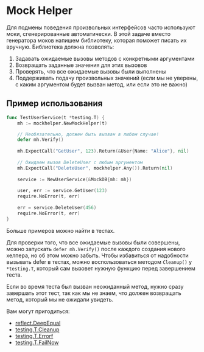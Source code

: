 # Mock Helper

Для подмены поведения произвольных интерфейсов часто используют моки, сгенерированные автоматически.
В этой задаче вместо генератора моков напишем библиотеку, которая поможет писать их вручную. Библиотека должна позволять:

1. Задавать ожидаемые вызовы методов с конкретными аргументами
2. Возвращать заданные значения для этих вызовов
3. Проверять, что все ожидаемые вызовы были выполнены
4. Поддерживать подачу произвольных значений (если мы не уверены, с каким аргументом будет вызван метод, или если это не важно)

## Пример использования

```go
func TestUserService(t *testing.T) {
    mh := mockhelper.NewMockHelper(t)

    // Необязательно, должен быть вызван в любом случае!
    defer mh.Verify()
    
    mh.ExpectCall("GetUser", 123).Return(&User{Name: "Alice"}, nil)
    
    // Ожидаем вызов DeleteUser с любым аргументом
    mh.ExpectCall("DeleteUser", mockhelper.Any()).Return(nil)
    
    service := NewUserService(&MockDB{mh: mh})
    
    user, err := service.GetUser(123)
    require.NoError(t, err)
    
    err = service.DeleteUser(456)
    require.NoError(t, err)
}
```

Больше примеров можно найти в тестах.


Для проверки того, что все ожидаемые вызовы были совершены, можно запускать `defer mh.Verify()` после каждого создания нового хелпера, но об этом можно забыть. 
Чтобы избавиться от надобности вызывать defer в тестах, можно воспользоваться методом `Cleanup()` у `*testing.T`, который сам вызовет нужную функцию перед завершением теста.

Если во время теста был вызван неожиданный метод, нужно сразу завершать этот тест, так как мы не знаем, что должен возвращать метод, который мы не ожидали увидеть.

Вам могут пригодиться:
- [reflect.DeepEqual](https://pkg.go.dev/reflect#DeepEqual)
- [testing.T.Cleanup](https://pkg.go.dev/testing#T.Cleanup)
- [testing.T.Errorf](https://pkg.go.dev/testing#T.Errorf)
- [testing.T.FailNow](https://pkg.go.dev/testing#T.FailNow)
